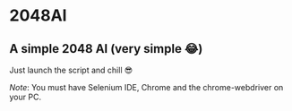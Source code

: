 # 2048AI

## A simple 2048 AI (very simple :joy:)

Just launch the script and chill :sunglasses:

_Note_: You must have Selenium IDE, Chrome and the chrome-webdriver on your PC.